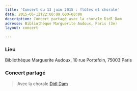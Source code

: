 ```yaml
---
title: 'Concert du 13 juin 2015 : flûtes et chorale'
date: 2015-06-12T22:00:00.000+00:00
description: Concert partagé avec la chorale Didl Dam
adresse: Bibliothèque Marguerite Audoux, Paris (3e)
layout: concert

---
```

### Lieu

Bibliothèque Marguerite Audoux, 10 rue Portefoin, 75003 Paris

### Concert partagé

> Avec la chorale [Didl Dam](https://www.centre-medem.org/ateliers/didl-dam/ "Didl Dam")